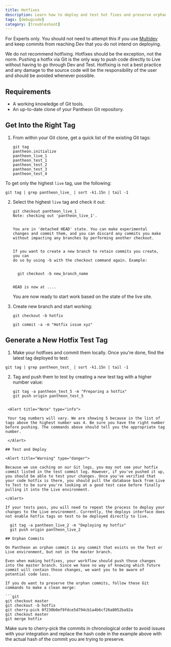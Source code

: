 ```yaml
---
title: Hotfixes
description: Learn how to deploy and test hot fixes and preserve orphan commits on your Pantheon Drupal or WordPress site.
tags: [debugcode]
category: [troubleshoot]
---
```

For Experts only. You should not need to attempt this if you use [Multidev](/multidev) and keep commits from reaching Dev that you do not intend on deploying.

<Alert title="Warning" type="danger">

We do not recommend hotfixing. Hotfixes should be the exception, not the norm. Pushing a hotfix via Git is the only way to push code directly to Live without having to go through Dev and Test. Hotfixing is not a best practice and any damage to the source code will be the responsibility of the user and should be avoided whenever possible.

</Alert>


## Requirements

- A working knowledge of Git tools.
- An up-to-date clone of your Pantheon Git repository.

## Get Into the Right Tag

1. From within your Git clone, get a quick list of the existing Git tags:

   ```git
   git tag
   pantheon.initialize
   pantheon_live_1
   pantheon_test_1
   pantheon_test_2
   pantheon_test_3
   pantheon_test_4
   ```

 To get only the highest `live` tag, use the following:

 ```
 git tag | grep pantheon_live_ | sort -k1.15n | tail -1
 ```

2. Select the highest `live` tag and check it out:

   ```git
   git checkout pantheon_live_1
   Note: checking out 'pantheon_live_1'.
   
   
   You are in 'detached HEAD' state. You can make experimental
   changes and commit them, and you can discard any commits you make without impacting any branches by performing another checkout.
   
   
   If you want to create a new branch to retain commits you create, you can
   do so by using -b with the checkout command again. Example:
   
   
     git checkout -b new_branch_name
   
   
   HEAD is now at ....
   ```

   You are now ready to start work based on the state of the live site.

3. Create new branch and start working:

   ```git
   git checkout -b hotfix
   
   git commit -a -m "Hotfix issue xyz"
   ```

## Generate a New Hotfix Test Tag

1. Make your hotfixes and commit them locally. Once you're done, find the latest tag deployed to test:

 ```
 git tag | grep pantheon_test_ | sort -k1.15n | tail -1
 ```
 
2. Tag and push them to test by creating a _new_ test tag with a higher number value:

   ```git
   git tag -a pantheon_test_5 -m "Preparing a hotfix"
   git push origin pantheon_test_5
  ```

   <Alert title="Note" type="info">
   
   Your tag numbers will vary. We are showing 5 because in the list of tags above the highest number was 4. Be sure you have the right number before pushing. The commands above should tell you the appropriate tag number.
   
   </Alert>

## Test and Deploy

<Alert title="Warning" type="danger">

Because we use caching on our Git logs, you may not see your hotfix commit listed in the test commit log. However, if you've pushed it up, you should be able to test your changes. Once you've verified that your code hotfix is there, you should pull the database back from Live to Test to be sure you're looking at a good test case before finally pulling it into the Live environment.

</Alert>

If your tests pass, you will need to repeat the process to deploy your changes to the Live environment. Currently, the deploys interface does not enable hotfix tags on test to be deployed directly to live.

    git tag -a pantheon_live_2 -m "Deploying my hotfix"
    git push origin pantheon_live_2

## Orphan Commits

On Pantheon an orphan commit is any commit that exists on the Test or Live environment, but not in the master branch.

Even when making hotfixes, your workflow should push those changes into the master branch. Since we have no way of knowing which future commit will contain those changes, we want you to be aware of potential code loss.

If you do want to preserve the orphan commits, follow these Git commands to make a clean merge:

```git
git checkout master
git checkout -b hotfix
git cherry-pick 0f230b0ef9fdce5d794cb1a4b6cf26a8052ba92a
git checkout master
git merge hotfix
```

Make sure to cherry-pick the commits in chronological order to avoid issues with your integration and replace the hash code in the example above with the actual hash of the commit you are trying to preserve.
